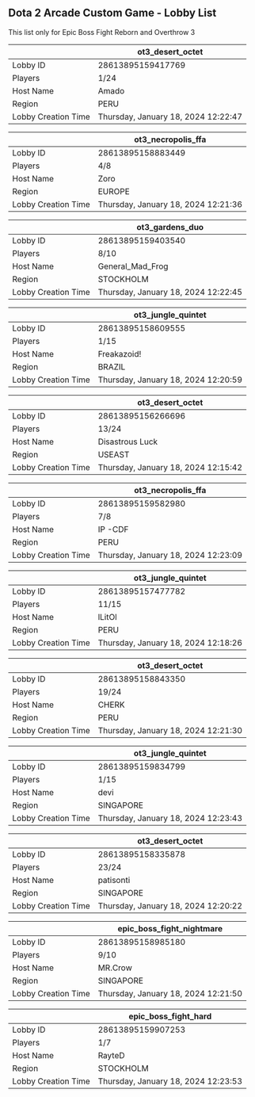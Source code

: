 ## Dota 2 Arcade Custom Game - Lobby List

This list only for Epic Boss Fight Reborn and Overthrow 3

|  | ot3_desert_octet |
| ------ | ------ |
| Lobby ID | 28613895159417769 |
| Players | 1/24 |
| Host Name | Amado |
| Region | PERU |
| Lobby Creation Time | Thursday, January 18, 2024 12:22:47 |


|  | ot3_necropolis_ffa |
| ------ | ------ |
| Lobby ID | 28613895158883449 |
| Players | 4/8 |
| Host Name | Zoro |
| Region | EUROPE |
| Lobby Creation Time | Thursday, January 18, 2024 12:21:36 |


|  | ot3_gardens_duo |
| ------ | ------ |
| Lobby ID | 28613895159403540 |
| Players | 8/10 |
| Host Name | General_Mad_Frog |
| Region | STOCKHOLM |
| Lobby Creation Time | Thursday, January 18, 2024 12:22:45 |


|  | ot3_jungle_quintet |
| ------ | ------ |
| Lobby ID | 28613895158609555 |
| Players | 1/15 |
| Host Name | Freakazoid! |
| Region | BRAZIL |
| Lobby Creation Time | Thursday, January 18, 2024 12:20:59 |


|  | ot3_desert_octet |
| ------ | ------ |
| Lobby ID | 28613895156266696 |
| Players | 13/24 |
| Host Name | Disastrous Luck |
| Region | USEAST |
| Lobby Creation Time | Thursday, January 18, 2024 12:15:42 |


|  | ot3_necropolis_ffa |
| ------ | ------ |
| Lobby ID | 28613895159582980 |
| Players | 7/8 |
| Host Name | IP -CDF |
| Region | PERU |
| Lobby Creation Time | Thursday, January 18, 2024 12:23:09 |


|  | ot3_jungle_quintet |
| ------ | ------ |
| Lobby ID | 28613895157477782 |
| Players | 11/15 |
| Host Name | lLitOl |
| Region | PERU |
| Lobby Creation Time | Thursday, January 18, 2024 12:18:26 |


|  | ot3_desert_octet |
| ------ | ------ |
| Lobby ID | 28613895158843350 |
| Players | 19/24 |
| Host Name | CHERK |
| Region | PERU |
| Lobby Creation Time | Thursday, January 18, 2024 12:21:30 |


|  | ot3_jungle_quintet |
| ------ | ------ |
| Lobby ID | 28613895159834799 |
| Players | 1/15 |
| Host Name | devi |
| Region | SINGAPORE |
| Lobby Creation Time | Thursday, January 18, 2024 12:23:43 |


|  | ot3_desert_octet |
| ------ | ------ |
| Lobby ID | 28613895158335878 |
| Players | 23/24 |
| Host Name | patisonti |
| Region | SINGAPORE |
| Lobby Creation Time | Thursday, January 18, 2024 12:20:22 |


|  | epic_boss_fight_nightmare |
| ------ | ------ |
| Lobby ID | 28613895158985180 |
| Players | 9/10 |
| Host Name | MR.Crow |
| Region | SINGAPORE |
| Lobby Creation Time | Thursday, January 18, 2024 12:21:50 |


|  | epic_boss_fight_hard |
| ------ | ------ |
| Lobby ID | 28613895159907253 |
| Players | 1/7 |
| Host Name | RayteD |
| Region | STOCKHOLM |
| Lobby Creation Time | Thursday, January 18, 2024 12:23:53 |


